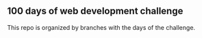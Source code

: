 ## 100 days of web development challenge

This repo is organized by branches with the days of the challenge.
